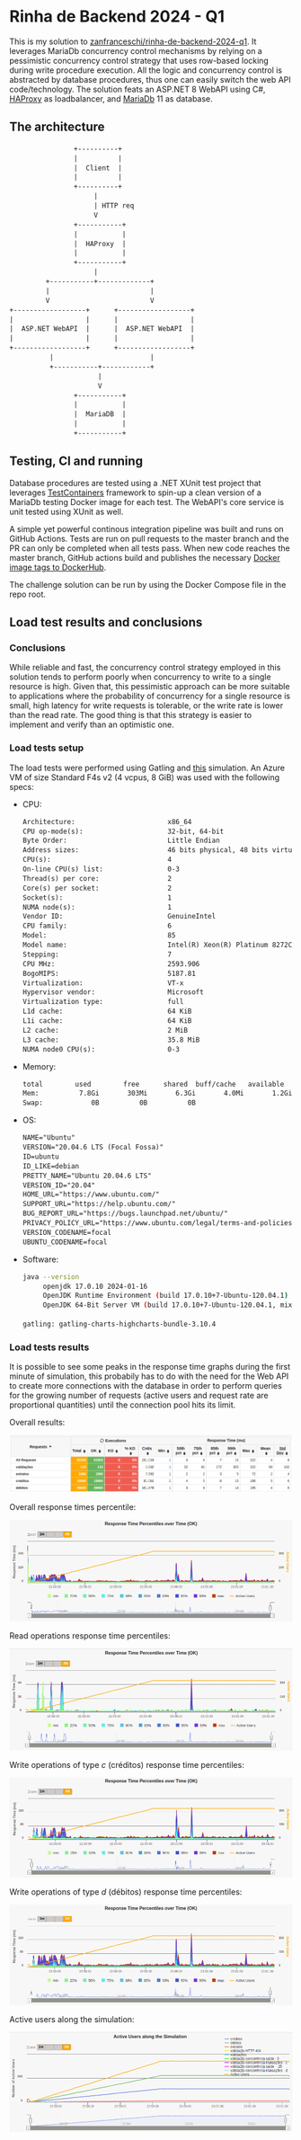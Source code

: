 # Rinha de Backend 2024 - Q1

This is my solution to [zanfranceschi/rinha-de-backend-2024-q1](https://github.com/zanfranceschi/rinha-de-backend-2024-q1). It leverages MariaDb concurrency control mechanisms by relying on a pessimistic concurrency control strategy that uses row-based locking during write procedure execution. All the logic and concurrency control is abstracted by database procedures, thus one can easily switch the web API code/technology. The solution feats an ASP.NET 8 WebAPI using C#, [HAProxy](https://www.haproxy.org/) as loadbalancer, and [MariaDb](https://mariadb.org/) 11 as database.

## The architecture

```txt
                +----------+
                |          |
                |  Client  |
                |          |
                +----------+
                     |
                     | HTTP req
                     V
                +-----------+
                |           |
                |  HAProxy  |
                |           |
                +-----------+
                     |
         +-----------+-------------+
         |                         |
         V                         V
+------------------+      +------------------+
|                  |      |                  |
|  ASP.NET WebAPI  |      |  ASP.NET WebAPI  |
|                  |      |                  |
+------------------+      +------------------+
          |                        |
          +-----------+------------+
                      |
                      V
                +-----------+
                |           |
                |  MariaDB  |
                |           |
                +-----------+
```

## Testing, CI and running

Database procedures are tested using a .NET XUnit test project that leverages [TestContainers](https://testcontainers.com/) framework to spin-up a clean version of a MariaDb testing Docker image for each test. The WebAPI's core service is unit tested using XUnit as well.

A simple yet powerful continous integration pipeline was built and runs on GitHub Actions. Tests are run on pull requests to the master branch and the PR can only be completed when all tests pass. When new code reaches the master branch, GitHub actions build and publishes the necessary [Docker image tags to DockerHub](https://hub.docker.com/r/pedroter7/rinha-de-backend-2024-q1).

The challenge solution can be run by using the Docker Compose file in the repo root.

## Load test results and conclusions

### Conclusions

While reliable and fast, the concurrency control strategy employed in this solution tends to perform poorly when concurrency to write to a single resource is high. Given that, this pessimistic approach can be more suitable to applications where the probability of concurrency for a single resource is small, high latency for write requests is tolerable, or the write rate is lower than the read rate. The good thing is that this strategy is easier to implement and verify than an optimistic one.

### Load tests setup

The load tests were performed using Gatling and [this](https://github.com/zanfranceschi/rinha-de-backend-2024-q1/blob/main/load-test/user-files/simulations/rinhabackend/RinhaBackendCrebitosSimulation.scala) simulation. An Azure VM of size Standard F4s v2 (4 vcpus, 8 GiB) was used with the following specs:

- CPU:

  ```txt
  Architecture:                       x86_64
  CPU op-mode(s):                     32-bit, 64-bit
  Byte Order:                         Little Endian
  Address sizes:                      46 bits physical, 48 bits virtual
  CPU(s):                             4
  On-line CPU(s) list:                0-3
  Thread(s) per core:                 2
  Core(s) per socket:                 2
  Socket(s):                          1
  NUMA node(s):                       1
  Vendor ID:                          GenuineIntel
  CPU family:                         6
  Model:                              85
  Model name:                         Intel(R) Xeon(R) Platinum 8272CL CPU @ 2.60GHz
  Stepping:                           7
  CPU MHz:                            2593.906
  BogoMIPS:                           5187.81
  Virtualization:                     VT-x
  Hypervisor vendor:                  Microsoft
  Virtualization type:                full
  L1d cache:                          64 KiB
  L1i cache:                          64 KiB
  L2 cache:                           2 MiB
  L3 cache:                           35.8 MiB
  NUMA node0 CPU(s):                  0-3

  ```

- Memory:
  ```txt
  total        used        free      shared  buff/cache   available
  Mem:          7.8Gi       303Mi       6.3Gi       4.0Mi       1.2Gi       7.2Gi
  Swap:            0B          0B          0B
  ```
- OS:
  ```txt
  NAME="Ubuntu"
  VERSION="20.04.6 LTS (Focal Fossa)"
  ID=ubuntu
  ID_LIKE=debian
  PRETTY_NAME="Ubuntu 20.04.6 LTS"
  VERSION_ID="20.04"
  HOME_URL="https://www.ubuntu.com/"
  SUPPORT_URL="https://help.ubuntu.com/"
  BUG_REPORT_URL="https://bugs.launchpad.net/ubuntu/"
  PRIVACY_POLICY_URL="https://www.ubuntu.com/legal/terms-and-policies/privacy-policy"
  VERSION_CODENAME=focal
  UBUNTU_CODENAME=focal
  ```
- Software:
  ```bash
  java --version
       openjdk 17.0.10 2024-01-16
       OpenJDK Runtime Environment (build 17.0.10+7-Ubuntu-120.04.1)
       OpenJDK 64-Bit Server VM (build 17.0.10+7-Ubuntu-120.04.1, mixed mode, sharing)

  gatling: gatling-charts-highcharts-bundle-3.10.4
  ```

### Load tests results

It is possible to see some peaks in the response time graphs during the first minute of simulation, this probabily has to do with the need for the Web API to create more connections with the database in order to perform queries for the growing number of requests (active users and request rate are proportional quantities) until the connection pool hits its limit.

Overall results:

![Overall results](docs/overall_Results.png)

Overall response times percentile:

![Overall response time percentiles over time for OK responses](docs/response_time_percentiles_over_time_graph.png)

Read operations response time percentiles:

![Read operations response time percentiles over time for OK responses](docs/read_response_time_percentiles_over_time_graph.png)

Write operations of type _c_ (créditos) response time percentiles:

![Read operations response time percentiles over time for OK responses](docs/writes_type_c_response_time_percentiles_over_time_graph.png)

Write operations of type _d_ (débitos) response time percentiles:

![Read operations response time percentiles over time for OK responses](docs/writes_type_d_response_time_percentiles_over_time_graph.png)

Active users along the simulation:

![Active users along the simulation](docs/active_users_along_simulation_graph.png)
